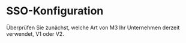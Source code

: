 # SSO-Konfiguration

Überprüfen Sie zunächst, welche Art von M3 Ihr Unternehmen derzeit verwendet, V1 oder V2.
